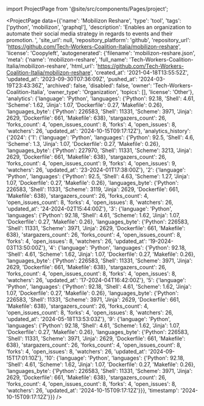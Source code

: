 
import ProjectPage from '@site/src/components/Pages/project';

<ProjectPage
    data={{'name': 'Mobilizon Reshare', 'type': 'tool', 'tags': ['python', 'mobilizon', 'graphql'], 'description': 'Enables an organization to automate their social media strategy in regards to events and their promotion. ', 'site_url': null, 'repository_platform': 'github', 'repository_url': 'https://github.com/Tech-Workers-Coalition-Italia/mobilizon-reshare', 'license': 'Coopyleft', 'autogenerated': {'filename': 'mobilizon-reshare.json', 'meta': {'name': 'mobilizon-reshare', 'full_name': 'Tech-Workers-Coalition-Italia/mobilizon-reshare', 'html_url': 'https://github.com/Tech-Workers-Coalition-Italia/mobilizon-reshare', 'created_at': '2021-04-18T13:55:52Z', 'updated_at': '2023-09-30T07:36:09Z', 'pushed_at': '2024-03-19T23:43:36Z', 'archived': false, 'disabled': false, 'owner': 'Tech-Workers-Coalition-Italia', 'owner_type': 'Organization', 'topics': [], 'license': 'Other'}, 'analytics': {'language': 'Python', 'languages': {'Python': 92.18, 'Shell': 4.61, 'Scheme': 1.62, 'Jinja': 1.07, 'Dockerfile': 0.27, 'Makefile': 0.26}, 'languages_byte': {'Python': 226583, 'Shell': 11331, 'Scheme': 3971, 'Jinja': 2629, 'Dockerfile': 661, 'Makefile': 638}, 'stargazers_count': 26, 'forks_count': 4, 'open_issues_count': 8, 'forks': 4, 'open_issues': 8, 'watchers': 26, 'updated_at': '2024-10-15T09:17:12Z'}, 'analytics_history': {'2024': {'1': {'language': 'Python', 'languages': {'Python': 92.5, 'Shell': 4.6, 'Scheme': 1.3, 'Jinja': 1.07, 'Dockerfile': 0.27, 'Makefile': 0.26}, 'languages_byte': {'Python': 227970, 'Shell': 11331, 'Scheme': 3213, 'Jinja': 2629, 'Dockerfile': 661, 'Makefile': 638}, 'stargazers_count': 26, 'forks_count': 4, 'open_issues_count': 9, 'forks': 4, 'open_issues': 9, 'watchers': 26, 'updated_at': '23-2024-01T17:38:00Z'}, '2': {'language': 'Python', 'languages': {'Python': 92.5, 'Shell': 4.63, 'Scheme': 1.27, 'Jinja': 1.07, 'Dockerfile': 0.27, 'Makefile': 0.26}, 'languages_byte': {'Python': 226583, 'Shell': 11331, 'Scheme': 3119, 'Jinja': 2629, 'Dockerfile': 661, 'Makefile': 638}, 'stargazers_count': 26, 'forks_count': 4, 'open_issues_count': 8, 'forks': 4, 'open_issues': 8, 'watchers': 26, 'updated_at': '24-2024-02T15:44:00Z'}, '3': {'language': 'Python', 'languages': {'Python': 92.18, 'Shell': 4.61, 'Scheme': 1.62, 'Jinja': 1.07, 'Dockerfile': 0.27, 'Makefile': 0.26}, 'languages_byte': {'Python': 226583, 'Shell': 11331, 'Scheme': 3971, 'Jinja': 2629, 'Dockerfile': 661, 'Makefile': 638}, 'stargazers_count': 26, 'forks_count': 4, 'open_issues_count': 8, 'forks': 4, 'open_issues': 8, 'watchers': 26, 'updated_at': '19-2024-03T13:50:00Z'}, '4': {'language': 'Python', 'languages': {'Python': 92.18, 'Shell': 4.61, 'Scheme': 1.62, 'Jinja': 1.07, 'Dockerfile': 0.27, 'Makefile': 0.26}, 'languages_byte': {'Python': 226583, 'Shell': 11331, 'Scheme': 3971, 'Jinja': 2629, 'Dockerfile': 661, 'Makefile': 638}, 'stargazers_count': 26, 'forks_count': 4, 'open_issues_count': 8, 'forks': 4, 'open_issues': 8, 'watchers': 26, 'updated_at': '17-2024-04T16:42:00Z'}, '5': {'language': 'Python', 'languages': {'Python': 92.18, 'Shell': 4.61, 'Scheme': 1.62, 'Jinja': 1.07, 'Dockerfile': 0.27, 'Makefile': 0.26}, 'languages_byte': {'Python': 226583, 'Shell': 11331, 'Scheme': 3971, 'Jinja': 2629, 'Dockerfile': 661, 'Makefile': 638}, 'stargazers_count': 26, 'forks_count': 4, 'open_issues_count': 8, 'forks': 4, 'open_issues': 8, 'watchers': 26, 'updated_at': '2024-05-18T13:53:03Z'}, '9': {'language': 'Python', 'languages': {'Python': 92.18, 'Shell': 4.61, 'Scheme': 1.62, 'Jinja': 1.07, 'Dockerfile': 0.27, 'Makefile': 0.26}, 'languages_byte': {'Python': 226583, 'Shell': 11331, 'Scheme': 3971, 'Jinja': 2629, 'Dockerfile': 661, 'Makefile': 638}, 'stargazers_count': 26, 'forks_count': 4, 'open_issues_count': 8, 'forks': 4, 'open_issues': 8, 'watchers': 26, 'updated_at': '2024-09-15T17:01:10Z'}, '10': {'language': 'Python', 'languages': {'Python': 92.18, 'Shell': 4.61, 'Scheme': 1.62, 'Jinja': 1.07, 'Dockerfile': 0.27, 'Makefile': 0.26}, 'languages_byte': {'Python': 226583, 'Shell': 11331, 'Scheme': 3971, 'Jinja': 2629, 'Dockerfile': 661, 'Makefile': 638}, 'stargazers_count': 26, 'forks_count': 4, 'open_issues_count': 8, 'forks': 4, 'open_issues': 8, 'watchers': 26, 'updated_at': '2024-10-15T09:17:12Z'}}}, 'timestamp': '2024-10-15T09:17:12Z'}}}
/>
